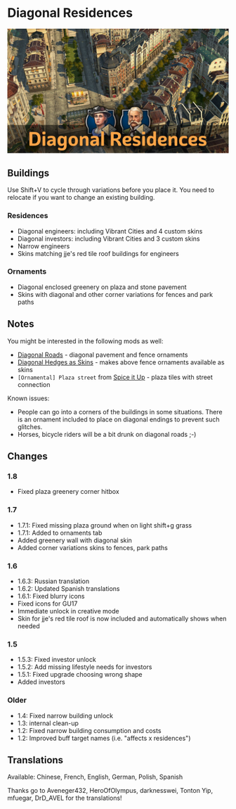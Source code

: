 # Diagonal Residences

![](./banner.jpg)

## Buildings

Use Shift+V to cycle through variations before you place it.
You need to relocate if you want to change an existing building.

### Residences

- Diagonal engineers: including Vibrant Cities and 4 custom skins
- Diagonal investors: including Vibrant Cities and 3 custom skins
- Narrow engineers
- Skins matching jje's red tile roof buildings for engineers

### Ornaments

- Diagonal enclosed greenery on plaza and stone pavement
- Skins with diagonal and other corner variations for fences and park paths

## Notes

You might be interested in the following mods as well:
- [Diagonal Roads](https://www.nexusmods.com/anno1800/mods/164) - diagonal pavement and fence ornaments
- [Diagonal Hedges as Skins](https://www.nexusmods.com/anno1800/mods/589) - makes above fence ornaments available as skins
- `[Ornamental] Plaza street` from [Spice it Up](https://www.nexusmods.com/anno1800/mods/5) - plaza tiles with street connection

Known issues:

- People can go into a corners of the buildings in some situations.
  There is an ornament included to place on diagonal endings to prevent such glitches.
- Horses, bicycle riders will be a bit drunk on diagonal roads ;-)

## Changes

### 1.8

- Fixed plaza greenery corner hitbox

### 1.7

- 1.7.1: Fixed missing plaza ground when on light shift+g grass
- 1.7.1: Added to ornaments tab
- Added greenery wall with diagonal skin
- Added corner variations skins to fences, park paths

### 1.6

- 1.6.3: Russian translation
- 1.6.2: Updated Spanish translations
- 1.6.1: Fixed blurry icons
- Fixed icons for GU17
- Immediate unlock in creative mode
- Skin for jje's red tile roof is now included and automatically shows when needed

### 1.5

- 1.5.3: Fixed investor unlock
- 1.5.2: Add missing lifestyle needs for investors
- 1.5.1: Fixed upgrade choosing wrong shape
- Added investors

### Older

- 1.4: Fixed narrow building unlock
- 1.3: internal clean-up
- 1.2: Fixed narrow building consumption and costs
- 1.2: Improved buff target names (i.e. "affects x residences")

## Translations

Available: Chinese, French, English, German, Polish, Spanish

Thanks go to Aveneger432, HeroOfOlympus, darknesswei, Tonton Yip, mfuegar, DrD_AVEL for the translations!
